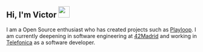 ## Hi, I'm Victor <img src="https://raw.githubusercontent.com/iampavangandhi/iampavangandhi/master/gifs/Hi.gif" width="30px">

I am a Open Source enthusiast who has created projects such as [Playloop](https://hackaday.io/project/167275-playloop). I am currently deepening in software engineering at [42Madrid](https://42madrid.com) and working in [Telefonica](https://aura.telefonica.com/es/) as a software developer.
